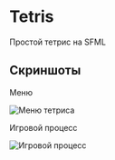 # Tetris
Простой тетрис на SFML

## Скриншоты

Меню

![Меню тетриса](https://raw.githubusercontent.com/zzzzlzzzz/Tetris/master/Tetris/screens/menu.png "Меню тетриса")

Игровой процесс

![Игровой процесс](https://raw.githubusercontent.com/zzzzlzzzz/Tetris/master/Tetris/screens/game.png "Игровой процесс")